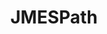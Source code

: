 ---
git: https://github.com/jmespath
logohandle: jmespath
sort: jmespath
title: JMESPath
website: http://jmespath.org/
---